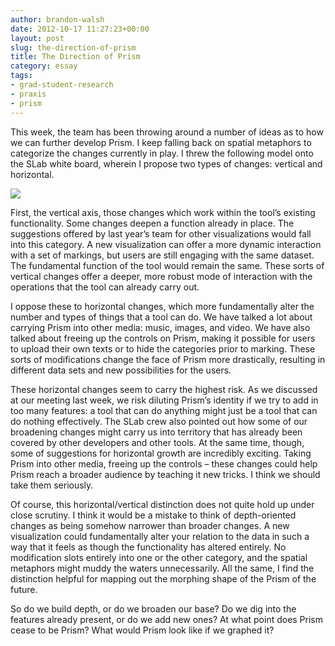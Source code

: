 ```yaml
---
author: brandon-walsh
date: 2012-10-17 11:27:23+00:00
layout: post
slug: the-direction-of-prism
title: The Direction of Prism
category: essay
tags:
- grad-student-research
- praxis
- prism
---
```


This week, the team has been throwing around a number of ideas as to how we can further develop Prism. I keep falling back on spatial metaphors to categorize the changes currently in play. I threw the following model onto the SLab white board, wherein I propose two types of changes: vertical and horizontal.

[![](http://static.scholarslab.org/wp-content/uploads/2012/10/IMG00279-20121003-1220-300x225.jpg)](https://scholarslab.org/praxis-program/the-direction-of-prism/attachment/img00279-20121003-1220/)

First, the vertical axis, those changes which work within the tool’s existing functionality. Some changes deepen a function already in place. The suggestions offered by last year’s team for other visualizations would fall into this category. A new visualization can offer a more dynamic interaction with a set of markings, but users are still engaging with the same dataset. The fundamental function of the tool would remain the same. These sorts of vertical changes offer a deeper, more robust mode of interaction with the operations that the tool can already carry out.

I oppose these to horizontal changes, which more fundamentally alter the number and types of things that a tool can do. We have talked a lot about carrying Prism into other media: music, images, and video. We have also talked about freeing up the controls on Prism, making it possible for users to upload their own texts or to hide the categories prior to marking. These sorts of modifications change the face of Prism more drastically, resulting in different data sets and new possibilities for the users.

These horizontal changes seem to carry the highest risk. As we discussed at our meeting last week, we risk diluting Prism’s identity if we try to add in too many features: a tool that can do anything might just be a tool that can do nothing effectively. The SLab crew also pointed out how some of our broadening changes might carry us into territory that has already been covered by other developers and other tools. At the same time, though, some of suggestions for horizontal growth are incredibly exciting. Taking Prism into other media, freeing up the controls – these changes could help Prism reach a broader audience by teaching it new tricks. I think we should take them seriously.

Of course, this horizontal/vertical distinction does not quite hold up under close scrutiny. I think it would be a mistake to think of depth-oriented changes as being somehow narrower than broader changes. A new visualization could fundamentally alter your relation to the data in such a way that it feels as though the functionality has altered entirely. No modification slots entirely into one or the other category, and the spatial metaphors might muddy the waters unnecessarily. All the same, I find the distinction helpful for mapping out the morphing shape of the Prism of the future.

So do we build depth, or do we broaden our base? Do we dig into the features already present, or do we add new ones? At what point does Prism cease to be Prism? What would Prism look like if we graphed it?

